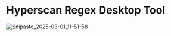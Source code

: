 # Hyperscan Regex Desktop Tool

![Snipaste_2025-03-01_11-51-58](https://github.com/user-attachments/assets/3659a403-2839-4dbe-b745-d50a3007d9a9)
